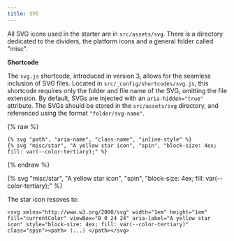 ```yaml
---
title: SVG
---
```


All SVG icons used in the starter are in `src/assets/svg`. There is a directory dedicated to the dividers, the platform icons and a general folder called "misc".

**Shortcode**

The `svg.js` shortcode, introduced in version 3, allows for the seamless inclusion of SVG files. Located in `src/_config/shortcodes/svg.js`, this shortcode requires only the folder and file name of the SVG, omitting the file extension. By default, SVGs are injected with an `aria-hidden="true"` attribute. The SVGs should be stored in the `src/assets/svg` directory, and referenced using the format `"folder/svg-name"`.


{% raw %}
```jinja2
{% svg "path", "aria-name", "class-name", "inline-style" %}
{% svg "misc/star", "A yellow star icon", "spin", "block-size: 4ex; fill: var(--color-tertiary);" %}
```
{% endraw %}

{% svg "misc/star", "A yellow star icon", "spin", "block-size: 4ex; fill: var(--color-tertiary);" %}

The star icon resoves to:

`<svg xmlns="http://www.w3.org/2000/svg" width="1em" height="1em" fill="currentColor" viewBox="0 0 24 24" aria-label="A yellow star icon" style="block-size: 4ex; fill: var(--color-tertiary)" class="spin"><path> (...) </path></svg>`

